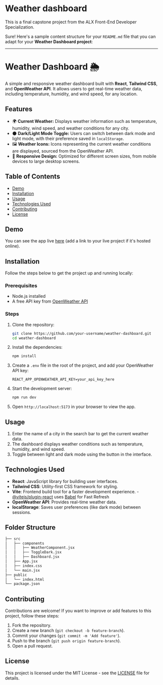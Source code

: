 # Weather dashboard

This is a final capstone project from the ALX Front-End Developer Specialization. 


Sure! Here's a sample content structure for your `README.md` file that you can adapt for your **Weather Dashboard project**:

---

# Weather Dashboard 🌦️

A simple and responsive weather dashboard built with **React**, **Tailwind CSS**, and **OpenWeather API**. It allows users to get real-time weather data, including temperature, humidity, and wind speed, for any location.

## Features
- 🌍 **Current Weather:** Displays weather information such as temperature, humidity, wind speed, and weather conditions for any city.
- 🌑 **Dark/Light Mode Toggle:** Users can switch between dark mode and light mode, with their preference saved in `localStorage`.
- 🖼️ **Weather Icons:** Icons representing the current weather conditions are displayed, sourced from the OpenWeather API.
- 📱 **Responsive Design:** Optimized for different screen sizes, from mobile devices to large desktop screens.
  
## Table of Contents
- [Demo](#demo)
- [Installation](#installation)
- [Usage](#usage)
- [Technologies Used](#technologies-used)
- [Contributing](#contributing)
- [License](#license)

## Demo
You can see the app live [here](#) (add a link to your live project if it's hosted online).

## Installation
Follow the steps below to get the project up and running locally:

### Prerequisites
- Node.js installed
- A free API key from [OpenWeather API](https://openweathermap.org/)

### Steps

1. Clone the repository:
   ```bash
   git clone https://github.com/your-username/weather-dashboard.git
   cd weather-dashboard
   ```

2. Install the dependencies:
   ```bash
   npm install
   ```

3. Create a `.env` file in the root of the project, and add your OpenWeather API key:
   ```
   REACT_APP_OPENWEATHER_API_KEY=your_api_key_here
   ```

4. Start the development server:
   ```bash
   npm run dev
   ```

5. Open `http://localhost:5173` in your browser to view the app.

## Usage

1. Enter the name of a city in the search bar to get the current weather data.
2. The dashboard displays weather conditions such as temperature, humidity, and wind speed.
3. Toggle between light and dark mode using the button in the interface.

## Technologies Used

- **React**: JavaScript library for building user interfaces.
- **Tailwind CSS**: Utility-first CSS framework for styling.
- **Vite**: Frontend build tool for a faster development experience. - [@vitejs/plugin-react](https://github.com/vitejs/vite-plugin-react/blob/main/packages/plugin-react/README.md) uses [Babel](https://babeljs.io/) for Fast Refresh
- **OpenWeather API**: Provides real-time weather data.
- **localStorage**: Saves user preferences (like dark mode) between sessions.

## Folder Structure

```bash
├── src
│   ├── components
│   │   ├── WeatherComponent.jsx
│   │   ├── ToggleDark.jsx
│   │   ├── Dashboard.jsx
│   ├── App.jsx
│   ├── index.css
│   └── main.jsx
├── public
│   └── index.html
└── package.json
```

## Contributing
Contributions are welcome! If you want to improve or add features to this project, follow these steps:
1. Fork the repository.
2. Create a new branch (`git checkout -b feature-branch`).
3. Commit your changes (`git commit -m 'Add feature'`).
4. Push to the branch (`git push origin feature-branch`).
5. Open a pull request.

## License
This project is licensed under the MIT License - see the [LICENSE](LICENSE) file for details.

